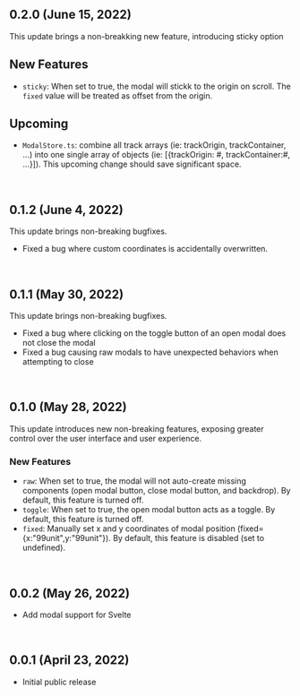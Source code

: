 ## 0.2.0 (June 15, 2022)
This update brings a non-breakking new feature, introducing sticky option 

## New Features
* `sticky`: When set to true, the modal will stickk to the origin on scroll. The `fixed` value will be treated as offset from the origin.

## Upcoming
* `ModalStore.ts`: combine all track arrays (ie: trackOrigin, trackContainer, ...) into one single array of objects (ie: [{trackOrigin: #, trackContainer:#, ...}]). This upcoming change should save significant space.


<br/>


## 0.1.2 (June 4, 2022)
This update brings non-breaking bugfixes.

* Fixed a bug where custom coordinates is accidentally overwritten.


<br/>


## 0.1.1 (May 30, 2022)
This update brings non-breaking bugfixes.

* Fixed a bug where clicking on the toggle button of an open modal does not close the modal
* Fixed a bug causing raw modals to have unexpected behaviors when attempting to close


<br/>


## 0.1.0 (May 28, 2022)
This update introduces new non-breaking features, exposing greater control over the user interface and user experience.

### New Features
* `raw`: When set to true, the modal will not auto-create missing components (open modal button, close modal button, and backdrop). By default, this feature is turned off.
* `toggle`: When set to true, the open modal button acts as a toggle. By default, this feature is turned off.
* `fixed`: Manually set x and y coordinates of modal position (fixed={x:"99unit",y:"99unit"}). By default, this feature is disabled (set to undefined).


<br/>


## 0.0.2 (May 26, 2022)

* Add modal support for Svelte


<br/>



## 0.0.1 (April 23, 2022)

* Initial public release